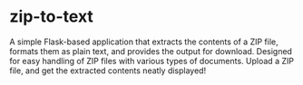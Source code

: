 # zip-to-text
A simple Flask-based application that extracts the contents of a ZIP file, formats them as plain text, and provides the output for download. Designed for easy handling of ZIP files with various types of documents. Upload a ZIP file, and get the extracted contents neatly displayed!
